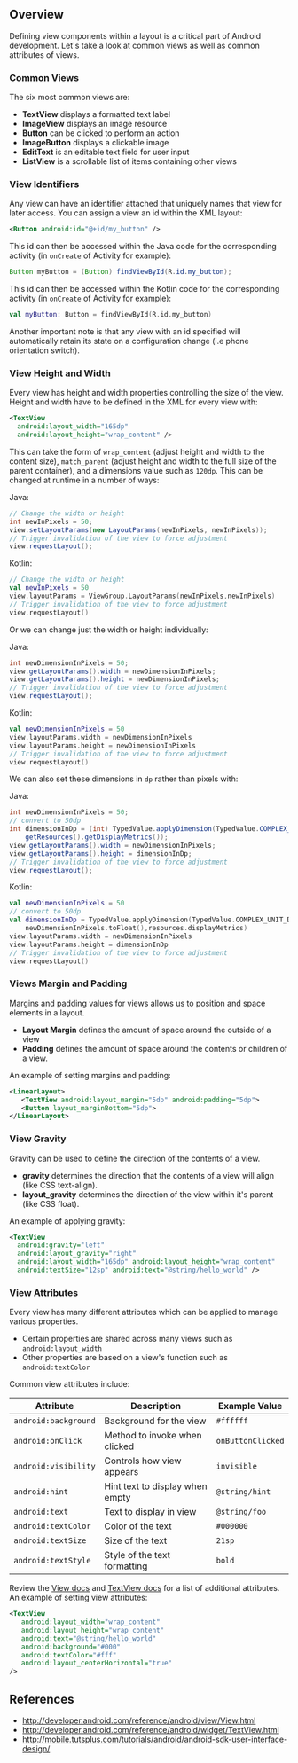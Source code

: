## Overview

Defining view components within a layout is a critical part of Android development. Let's take a look at common views as well as common attributes of views.

### Common Views

The six most common views are:

 * **TextView** displays a formatted text label
 * **ImageView** displays an image resource
 * **Button** can be clicked to perform an action
 * **ImageButton** displays a clickable image
 * **EditText** is an editable text field for user input
 * **ListView** is a scrollable list of items containing other views

### View Identifiers

Any view can have an identifier attached that uniquely names that view for later access. You can assign a view an id within the XML layout:

```xml
<Button android:id="@+id/my_button" />
```

This id can then be accessed within the Java code for the corresponding activity (in `onCreate` of Activity for example):

```java
Button myButton = (Button) findViewById(R.id.my_button);
```
This id can then be accessed within the Kotlin code for the corresponding activity (in `onCreate` of Activity for example):
```kotlin
val myButton: Button = findViewById(R.id.my_button)
```

Another important note is that any view with an id specified will automatically retain its state on a configuration change (i.e phone orientation switch).

### View Height and Width

Every view has height and width properties controlling the size of the view. Height and width have to be defined in the XML for every view with:

```xml
<TextView
  android:layout_width="165dp" 
  android:layout_height="wrap_content" />
```

This can take the form of `wrap_content` (adjust height and width to the content size), `match_parent` (adjust height and width to the full size of the parent container), and a dimensions value such as `120dp`. This can be changed at runtime in a number of ways:

Java:

```java
// Change the width or height
int newInPixels = 50;
view.setLayoutParams(new LayoutParams(newInPixels, newInPixels));
// Trigger invalidation of the view to force adjustment
view.requestLayout();
```

Kotlin:

```kotlin
// Change the width or height
val newInPixels = 50
view.layoutParams = ViewGroup.LayoutParams(newInPixels,newInPixels)
// Trigger invalidation of the view to force adjustment
view.requestLayout()
```

Or we can change just the width or height individually:

Java:

```java
int newDimensionInPixels = 50;
view.getLayoutParams().width = newDimensionInPixels;
view.getLayoutParams().height = newDimensionInPixels;
// Trigger invalidation of the view to force adjustment
view.requestLayout();
```
Kotlin:

```kotlin
val newDimensionInPixels = 50
view.layoutParams.width = newDimensionInPixels
view.layoutParams.height = newDimensionInPixels
// Trigger invalidation of the view to force adjustment
view.requestLayout()
```

We can also set these dimensions in `dp` rather than pixels with:

Java:

```java
int newDimensionInPixels = 50;
// convert to 50dp
int dimensionInDp = (int) TypedValue.applyDimension(TypedValue.COMPLEX_UNIT_DIP, newDimensionInPixels, 
    getResources().getDisplayMetrics());
view.getLayoutParams().width = newDimensionInPixels;
view.getLayoutParams().height = dimensionInDp;
// Trigger invalidation of the view to force adjustment
view.requestLayout();
```
Kotlin:

```kotlin
val newDimensionInPixels = 50
// convert to 50dp
val dimensionInDp = TypedValue.applyDimension(TypedValue.COMPLEX_UNIT_DIP,
	newDimensionInPixels.toFloat(),resources.displayMetrics)
view.layoutParams.width = newDimensionInPixels
view.layoutParams.height = dimensionInDp
// Trigger invalidation of the view to force adjustment
view.requestLayout()
```

### Views Margin and Padding

Margins and padding values for views allows us to position and space elements in a layout.

* **Layout Margin** defines the amount of space around the outside of a view
* **Padding** defines the amount of space around the contents or children of a view.

An example of setting margins and padding:

```xml
<LinearLayout>
   <TextView android:layout_margin="5dp" android:padding="5dp">
   <Button layout_marginBottom="5dp">
</LinearLayout>
```

### View Gravity

Gravity can be used to define the direction of the contents of a view.

* **gravity** determines the direction that the contents of a view will align (like CSS text-align).
* **layout_gravity** determines the direction of the view within it's parent (like CSS float).

An example of applying gravity:

```xml
<TextView
  android:gravity="left"
  android:layout_gravity="right"
  android:layout_width="165dp" android:layout_height="wrap_content"
  android:textSize="12sp" android:text="@string/hello_world" />
```

### View Attributes

Every view has many different attributes which can be applied to manage various properties.

* Certain properties are shared across many views such as `android:layout_width`
* Other properties are based on a view's function such as `android:textColor`

Common view attributes include:

| Attribute             | Description                     | Example Value     |
| ---------             | ------------                    | ------------      |
| `android:background`  | Background for the view         | `#ffffff`         |
| `android:onClick`     | Method to invoke when clicked   | `onButtonClicked` | 
| `android:visibility`  | Controls how view appears       | `invisible`       |
| `android:hint`        | Hint text to display when empty | `@string/hint`    |
| `android:text`        | Text to display in view         | `@string/foo`     |
| `android:textColor`   | Color of the text               | `#000000`         |
| `android:textSize`    | Size of the text                | `21sp`            |
| `android:textStyle`   | Style of the text formatting    | `bold`            |

Review the [View docs](http://developer.android.com/reference/android/view/View.html) and [TextView docs](http://developer.android.com/reference/android/widget/TextView.html) for a list of additional attributes. An example of setting view attributes:

```xml
<TextView
   android:layout_width="wrap_content"
   android:layout_height="wrap_content"
   android:text="@string/hello_world"
   android:background="#000"
   android:textColor="#fff"
   android:layout_centerHorizontal="true"
/>
```

## References

 * <http://developer.android.com/reference/android/view/View.html>
 * <http://developer.android.com/reference/android/widget/TextView.html>
 * <http://mobile.tutsplus.com/tutorials/android/android-sdk-user-interface-design/>